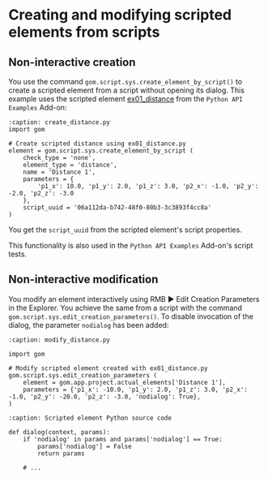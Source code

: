 # Creating and modifying scripted elements from scripts

## Non-interactive creation

You use the command `gom.script.sys.create_element_by_script()` to create a scripted element from a script without opening its dialog. This example uses the scripted element [ex01_distance](../../python_examples/scripted_actuals/ex01_distance.md) from the `Python API Examples` Add-on:

```{code-block} python
:caption: create_distance.py
import gom

# Create scripted distance using ex01_distance.py
element = gom.script.sys.create_element_by_script (
    check_type = 'none',
    element_type = 'distance',
    name = 'Distance 1',
    parameters = {
        'p1_x': 10.0, 'p1_y': 2.0, 'p1_z': 3.0, 'p2_x': -1.0, 'p2_y': -2.0, 'p2_z': -3.0
    },
    script_uuid = '06a112da-b742-48f0-80b3-3c3893f4cc8a'
)
```

You get the `script_uuid` from the scripted element's script properties.

This functionality is also used in the `Python API Examples` Add-on's script tests.

## Non-interactive modification

You modify an element interactively using RMB ► Edit Creation Parameters in the Explorer. You achieve the same from a script with the command `gom.script.sys.edit_creation_parameters()`. To disable invocation of the dialog, the parameter `nodialog` has been added:

```{code-block} python
:caption: modify_distance.py

import gom

# Modify scripted element created with ex01_distance.py
gom.script.sys.edit_creation_parameters (
    element = gom.app.project.actual_elements['Distance 1'],
    parameters = {'p1_x': -10.0, 'p1_y': 2.0, 'p1_z': 3.0, 'p2_x': -1.0, 'p2_y': -20.0, 'p2_z': -3.0, 'nodialog': True},
)
```

```{code-block} python
:caption: Scripted element Python source code

def dialog(context, params):
	if 'nodialog' in params and params['nodialog'] == True:
		params['nodialog'] = False
		return params
    
    # ...
```